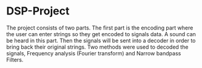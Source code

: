 # DSP-Project
The project consists of two parts. The first part is the encoding part where the user can enter strings so they get encoded to signals data. 
A sound can be heard in this part. Then the signals will be sent into a decoder in order to bring back their original strings.
Two methods were used to decoded the signals, Frequency analysis (Fourier transform) and Narrow bandpass Filters. 
